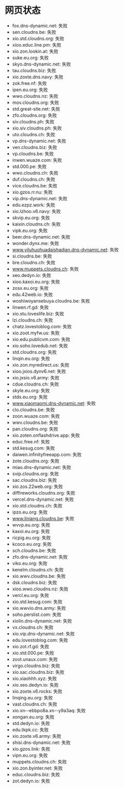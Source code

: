 # 网页状态
- fox.dns-dynamic.net: 失败
- sen.cloudns.be: 失败
- xio.std.cloudns.org: 失败
- xioo.educ.line.pm: 失败
- xio.zon.lookin.at: 失败
- suke.eu.org: 失败
- skyo.dns-dynamic.net: 失败
- tau.cloudns.biz: 失败
- xio.zoxte.dns.navy: 失败
- zok.free.nf: 失败
- ipen.eu.org: 失败
- wwo.cloudns.nz: 失败
- mov.cloudns.org: 失败
- std.great-site.net: 失败
- zfo.cloudns.org: 失败
- siv.cloudns.ph: 失败
- xio.siv.cloudns.ph: 失败
- uto.cloudns.ch: 失败
- vp.dns-dynamic.net: 失败
- ven.cloudns.biz: 失败
- vp.cloudns.be: 失败
- inwen.wuaze.com: 失败
- std.000.pe: 失败
- wwo.cloudns.ch: 失败
- duf.cloudns.ch: 失败
- vice.cloudns.be: 失败
- xio.gzos.rr.nu: 失败
- vip.dns-dynamic.net: 失败
- edu.ezpz.work: 失败
- xio.lzhoo.v6.navy: 失败
- skvip.eu.org: 失败
- kaixin.cloudns.ch: 失败
- vipk.eu.org: 失败
- beer.dns-dynamic.net: 失败
- wonder.dynx.me: 失败
- www.yiluhuohuadaishadian.dns-dynamic.net: 失败
- si.cloudns.be: 失败
- bre.cloudns.ch: 失败
- www.muppets.cloudns.ch: 失败
- xeo.dedyn.io: 失败
- xioo.kaxoi.eu.org: 失败
- zosx.eu.org: 失败
- edu.42web.io: 失败
- woshiwoyansebuya.cloudns.be: 失败
- linwen.rf.gd: 失败
- xio.stu.loveslife.biz: 失败
- lzi.cloudns.ch: 失败
- chatz.lovestoblog.com: 失败
- xio.zoot.myfw.us: 失败
- xio.edu.publicvm.com: 失败
- xio.soho.lovedub.net: 失败
- std.cloudns.org: 失败
- linqin.eu.org: 失败
- xio.zon.myredirect.us: 失败
- xioo.jxios.dynv6.net: 失败
- xio.jxsio.v6.army: 失败
- cdue.cloudns.ch: 失败
- skyle.eu.org: 失败
- stds.eu.org: 失败
- www.xiaomaomi.dns-dynamic.net: 失败
- clo.cloudns.be: 失败
- zoon.wuaze.com: 失败
- wwv.cloudns.be: 失败
- pan.cloudns.org: 失败
- xio.zoten.onflashdrive.app: 失败
- educ.free.nf: 失败
- std.kesug.com: 失败
- daiwen.infinityfreeapp.com: 失败
- zote.cloudns.org: 失败
- miao.dns-dynamic.net: 失败
- svip.cloudns.org: 失败
- sac.cloudns.biz: 失败
- xio.zos.22web.org: 失败
- diffireworks.cloudns.org: 失败
- vercel.dns-dynamic.net: 失败
- xio.std.cloudns.ch: 失败
- ipzo.eu.org: 失败
- www.liniang.cloudns.be: 失败
- wvvp.eu.org: 失败
- kaxoi.eu.org: 失败
- ricpig.eu.org: 失败
- kcoco.eu.org: 失败
- sch.cloudns.be: 失败
- zfo.dns-dynamic.net: 失败
- viko.eu.org: 失败
- kenelm.cloudns.ch: 失败
- xio.wwv.cloudns.be: 失败
- dsk.cloudns.biz: 失败
- xioo.wwo.cloudns.nz: 失败
- vercl.eu.org: 失败
- xio.std.kesug.com: 失败
- xio.wwvio.dns.army: 失败
- soho.perslist.com: 失败
- xiolin.dns-dynamic.net: 失败
- vx.cloudns.ch: 失败
- xio.vip.dns-dynamic.net: 失败
- edu.lovestoblog.com: 失败
- xio.zot.rf.gd: 失败
- xio.std.000.pe: 失败
- zoot.unaux.com: 失败
- virgo.cloudns.biz: 失败
- xio.sac.cloudns.biz: 失败
- xio.xiaohhh.xyz: 失败
- xio.xeo.dedyn.io: 失败
- xio.zoxte.v6.rocks: 失败
- linqing.eu.org: 失败
- vast.cloudns.ch: 失败
- xio.xn--ebbpo8a.xn--y9a3aq: 失败
- xongan.eu.org: 失败
- std.dedyn.io: 失败
- edu.tkpk.cc: 失败
- xio.zoxte.v6.army: 失败
- shisi.dns-dynamic.net: 失败
- xio.gzos.link: 失败
- vipn.eu.org: 失败
- muppets.cloudns.ch: 失败
- xio.zon.byinter.net: 失败
- educ.cloudns.biz: 失败
- zot.dedyn.io: 失败
